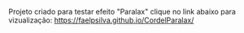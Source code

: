 Projeto criado para testar efeito "Paralax"
clique no link abaixo para vizualização:
https://faelpsilva.github.io/CordelParalax/
